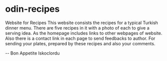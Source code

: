 # odin-recipes
Website for Recipes
This website consists the recipes for a typical Turkish dinner menu.
There are five recipes in it with a photo of each to give a serving idea.
As the homepage includes links to other webpages of website.
Also there is a contact link in each page to send feedbacks to author. For sending your plates, prepared by these recipes and also your comments.



--
Bon Appetite
Iskoclordu
